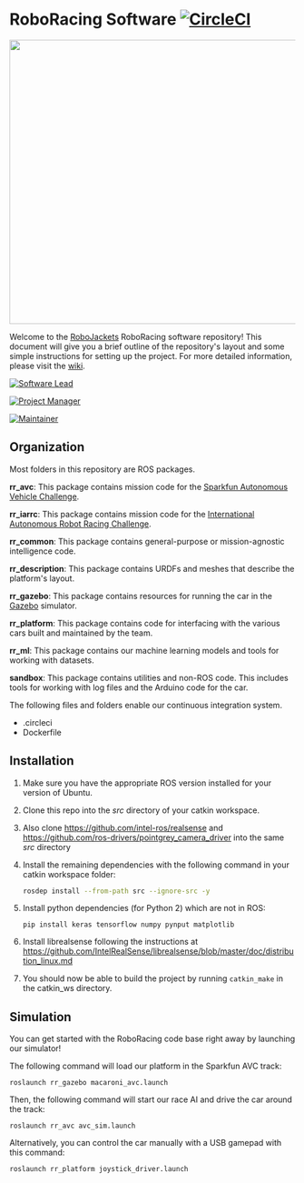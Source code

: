 # RoboRacing Software [![CircleCI](https://circleci.com/gh/RoboJackets/roboracing-software.svg?style=svg)](https://circleci.com/gh/RoboJackets/roboracing-software)

<img src="https://raw.githubusercontent.com/wiki/RoboJackets/roboracing-software/images/sedanii.png" width="1500" height="500">

Welcome to the [RoboJackets](http://robojackets.org) RoboRacing software repository! This document will give you a brief outline of the repository's layout and some simple instructions for setting up the project. For more detailed information, please visit the [wiki](https://github.com/RoboJackets/roboracing-software/wiki).

[![Software Lead](https://img.shields.io/badge/Software%20Lead-Daniel%20Martin-blue.svg)](https://github.com/daniel-martin576)

[![Project Manager](https://img.shields.io/badge/Project%20Manager-Austin%20Keener-blue.svg)](https://github.com/akeener97)

[![Maintainer](https://img.shields.io/badge/Maintainer-Matthew%20Barulic-blue.svg)](https://github.com/barulicm)

## Organization

Most folders in this repository are ROS packages.

**rr_avc**: This package contains mission code for the [Sparkfun Autonomous Vehicle Challenge](http://avc.sparkfun.com).

**rr_iarrc**: This package contains mission code for the [International Autonomous Robot Racing Challenge](http://robotracing.wordpress.com).

**rr_common**: This package contains general-purpose or mission-agnostic intelligence code.

**rr_description**: This package contains URDFs and meshes that describe the platform's layout.

**rr_gazebo**: This package contains resources for running the car in the [Gazebo](http://gazebosim.org) simulator.

**rr_platform**: This package contains code for interfacing with the various cars built and maintained by the team.

**rr_ml**: This package contains our machine learning models and tools for working with datasets.

**sandbox**: This package contains utilities and non-ROS code. This includes tools for working with log files and the Arduino code for the car.

The following files and folders enable our continuous integration system.

* .circleci
* Dockerfile

## Installation

1. Make sure you have the appropriate ROS version installed for your version of Ubuntu.

2. Clone this repo into the _src_ directory of your catkin workspace.

3. Also clone https://github.com/intel-ros/realsense and https://github.com/ros-drivers/pointgrey_camera_driver into the same _src_ directory

4. Install the remaining dependencies with the following command in your catkin workspace folder:

   ```sh
   rosdep install --from-path src --ignore-src -y
   ```

5. Install python dependencies (for Python 2) which are not in ROS:

   ```
   pip install keras tensorflow numpy pynput matplotlib
   ```

6. Install librealsense following the instructions at https://github.com/IntelRealSense/librealsense/blob/master/doc/distribution_linux.md

7. You should now be able to build the project by running `catkin_make` in the catkin_ws directory.


## Simulation

You can get started with the RoboRacing code base right away by launching our simulator!

The following command will load our platform in the Sparkfun AVC track:
```
roslaunch rr_gazebo macaroni_avc.launch
```
Then, the following command will start our race AI and drive the car around the track:
```
roslaunch rr_avc avc_sim.launch
```
Alternatively, you can control the car manually with a USB gamepad with this command:
```
roslaunch rr_platform joystick_driver.launch
```
